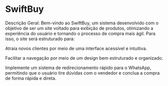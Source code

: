 # SwiftBuy
Descrição Geral: Bem-vindo ao SwiftBuy, um sistema desenvolvido com o objetivo de ser um site voltado para exibição de produtos, otimizando a experiência do usuário e tornando o processo de compra mais ágil. Para isso, o site será estruturado para:

Atraia novos clientes por meio de uma interface acessível e intuitiva.

Facilitar a navegação por meio de um design bem estruturado e organizado.

Implemente um sistema de redirecionamento rápido para o WhatsApp, permitindo que o usuário tire dúvidas com o vendedor e conclua a compra de forma rápida e direta.
